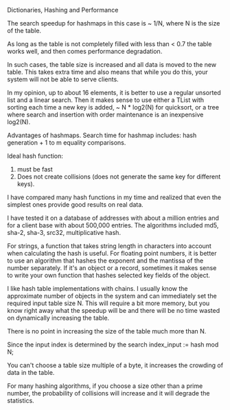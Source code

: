 Dictionaries, Hashing and Performance

The search speedup for hashmaps in this case is ~ 1/N, where N is the size of the table.

As long as the table is not completely filled with less than < 0.7
the table works well, and then comes performance degradation.

In such cases, the table size is increased and all data is moved to the new table.
This takes extra time and also means that while you do this, your system will not be able to serve clients.

In my opinion, up to about 16 elements, it is better to use a regular unsorted list and a linear search.
Then it makes sense to use either a TList with sorting each time a new key is added, ~ N * log2(N) for quicksort, or a tree where search and insertion with order maintenance is an inexpensive log2(N).

Advantages of hashmaps.
Search time for hashmap includes: hash generation + 1 to m equality comparisons.


Ideal hash function:
1. must be fast
2. Does not create collisions (does not generate the same key for different keys).

I have compared many hash functions in my time and realized that even the simplest ones provide good results on real data.

I have tested it on a database of addresses with about a million entries and for a client base with about 500,000 entries.
The algorithms included md5, sha-2, sha-3, src32, multiplicative hash.

For strings, a function that takes string length in characters into account when calculating the hash is useful.
For floating point numbers, it is better to use an algorithm that hashes the exponent and the mantissa of the number separately.
If it's an object or a record, sometimes it makes sense to write your own function that hashes selected key fields of the object.

I like hash table implementations with chains.
I usually know the approximate number of objects in the system and can immediately set the required input table size N.
This will require a bit more memory, but you know right away what the speedup will be and there will be no time wasted on dynamically increasing the table.

There is no point in increasing the size of the table much more than N.


Since the input index is determined by the search
index_input := hash mod N;

You can't choose a table size multiple of a byte, it increases the crowding of data in the table.

For many hashing algorithms, if you choose a size other than a prime number, the probability of collisions will increase and it will degrade the statistics.

